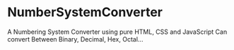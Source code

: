 # NumberSystemConverter
A Numbering System Converter using pure HTML, CSS and JavaScript
Can convert Between Binary, Decimal, Hex, Octal...
